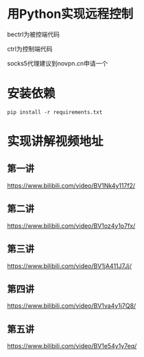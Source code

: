 # 用Python实现远程控制

bectrl为被控端代码

ctrl为控制端代码

socks5代理建议到novpn.cn申请一个

# 安装依赖

`pip install -r requirements.txt`

# 实现讲解视频地址

## 第一讲

https://www.bilibili.com/video/BV1Nk4y117f2/

## 第二讲

https://www.bilibili.com/video/BV1oz4y1o7fx/

## 第三讲

https://www.bilibili.com/video/BV1jA411J7Jj/

## 第四讲
https://www.bilibili.com/video/BV1va4y1j7Q8/

## 第五讲

https://www.bilibili.com/video/BV1e54y1y7eq/
